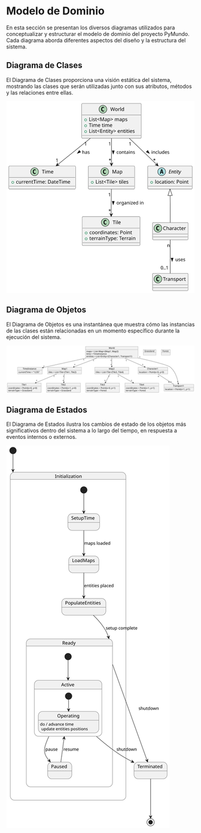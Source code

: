 # Modelo de Dominio

En esta sección se presentan los diversos diagramas utilizados para conceptualizar y estructurar el modelo de dominio del proyecto PyMundo. Cada diagrama aborda diferentes aspectos del diseño y la estructura del sistema.

## Diagrama de Clases

El Diagrama de Clases proporciona una visión estática del sistema, mostrando las clases que serán utilizadas junto con sus atributos, métodos y las relaciones entre ellas.

![Diagrama de Clases de PyMundo](../images/PyMundoClasses.svg)

## Diagrama de Objetos

El Diagrama de Objetos es una instantánea que muestra cómo las instancias de las clases están relacionadas en un momento específico durante la ejecución del sistema.

![Diagrama de Objetos de PyMundo](../images/PyMundoObjects.svg)

## Diagrama de Estados

El Diagrama de Estados ilustra los cambios de estado de los objetos más significativos dentro del sistema a lo largo del tiempo, en respuesta a eventos internos o externos.

![Diagrama de Estados de PyMundo](../images/PyMundoStates.svg)